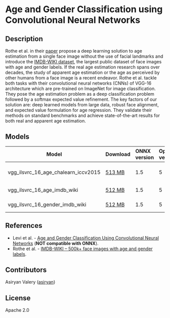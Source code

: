 # Age and Gender Classification using Convolutional Neural Networks

## Description
Rothe et al. in their [paper](https://data.vision.ee.ethz.ch/cvl/publications/papers/proceedings/eth_biwi_01229.pdf) propose a deep learning solution to age estimation from a single face image without the use of facial landmarks and introduce the [IMDB-WIKI dataset](https://data.vision.ee.ethz.ch/cvl/rrothe/imdb-wiki/), the largest public dataset of face images with age and gender labels. If the real age estimation research spans over decades, the study of apparent age estimation or the age as perceived by other humans from a face image is a recent endeavor. Rothe et al. tackle both tasks with their convolutional neural networks (CNNs) of VGG-16 architecture which are pre-trained on ImageNet for image classification. They pose the age estimation problem as a deep classification problem followed by a softmax expected value refinement. The key factors of our solution are: deep learned models from large data, robust face alignment, and expected value formulation for age regression. They validate their methods on standard benchmarks and achieve state-of-the-art results for both real and apparent age estimation.

## Models
| Model | Download | ONNX version | Opset version | Dataset |
|-------------|:--------------|:--------------|:--------------|:--------------|
| vgg_ilsvrc_16_age_chalearn_iccv2015 | [513 MB](https://drive.google.com/file/d/1V75U1kUJ0udBLs6bg3lGqBk3ym8q9guV/view?usp=sharing) | 1.5 | 5 | ChaLearn LAP 2015 |
| vgg_ilsvrc_16_age_imdb_wiki | [512 MB](https://drive.google.com/file/d/1ECle8EvsXiIid_vMa1_vwMJk6abhzrPF/view?usp=sharing)| 1.5 | 5 | IMDB-WIKI |
| vgg_ilsvrc_16_gender_imdb_wiki | [512 MB](https://drive.google.com/file/d/1epLM5ghucLcnGZg-NCIf1r16lotN004I/view?usp=sharing)| 1.5 | 5 | IMDB-WIKI |

## References
* Levi et al. - [Age and Gender Classification Using Convolutional Neural Networks](https://talhassner.github.io/home/publication/2015_CVPR) (**NOT compatible with ONNX**).
* Rothe et al. - [IMDB-WIKI – 500k+ face images with age and gender labels](https://data.vision.ee.ethz.ch/cvl/rrothe/imdb-wiki/).

## Contributors
Asiryan Valery ([asiryan](https://github.com/asiryan))

## License
Apache 2.0
